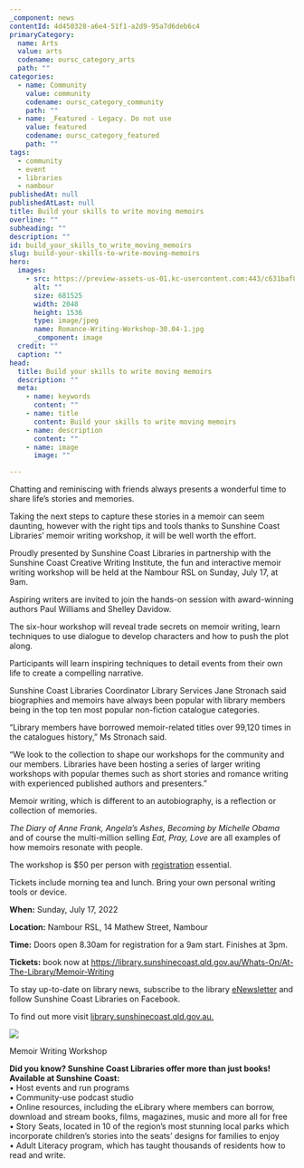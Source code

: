 ```yaml
---
_component: news
contentId: 4d450328-a6e4-51f1-a2d9-95a7d6deb6c4
primaryCategory:
  name: Arts
  value: arts
  codename: oursc_category_arts
  path: ""
categories:
  - name: Community
    value: community
    codename: oursc_category_community
    path: ""
  - name: _Featured - Legacy. Do not use
    value: featured
    codename: oursc_category_featured
    path: ""
tags:
  - community
  - event
  - libraries
  - nambour
publishedAt: null
publishedAtLast: null
title: Build your skills to write moving memoirs
overline: ""
subheading: ""
description: ""
id: build_your_skills_to_write_moving_memoirs
slug: build-your-skills-to-write-moving-memoirs
hero:
  images:
    - src: https://preview-assets-us-01.kc-usercontent.com:443/c631baf8-1b46-001f-580c-d0001b68b4a8/ee64fe79-5ae5-409b-b255-63840a77f8b4/Romance-Writing-Workshop-30.04-1.jpg
      alt: ""
      size: 681525
      width: 2048
      height: 1536
      type: image/jpeg
      name: Romance-Writing-Workshop-30.04-1.jpg
      _component: image
  credit: ""
  caption: ""
head:
  title: Build your skills to write moving memoirs
  description: ""
  meta:
    - name: keywords
      content: ""
    - name: title
      content: Build your skills to write moving memoirs
    - name: description
      content: ""
    - name: image
      image: ""

---
```

Chatting and reminiscing with friends always presents a wonderful time to share life’s stories and memories.

Taking the next steps to capture these stories in a memoir can seem daunting, however with the right tips and tools thanks to Sunshine Coast Libraries’ memoir writing workshop, it will be well worth the effort.

Proudly presented by Sunshine Coast Libraries in partnership with the Sunshine Coast Creative Writing Institute, the fun and interactive memoir writing workshop will be held at the Nambour RSL on Sunday, July 17, at 9am.

Aspiring writers are invited to join the hands-on session with award-winning authors Paul Williams and Shelley Davidow.

The six-hour workshop will reveal trade secrets on memoir writing, learn techniques to use dialogue to develop characters and how to push the plot along.

Participants will learn inspiring techniques to detail events from their own life to create a compelling narrative.

Sunshine Coast Libraries Coordinator Library Services Jane Stronach said biographies and memoirs have always been popular with library members being in the top ten most popular non-fiction catalogue categories.

“Library members have borrowed memoir-related titles over 99,120 times in the catalogues history,” Ms Stronach said.

“We look to the collection to shape our workshops for the community and our members. Libraries have been hosting a series of larger writing workshops with popular themes such as short stories and romance writing with experienced published authors and presenters.”

Memoir writing, which is different to an autobiography, is a reflection or collection of memories.

*The Diary of Anne Frank, Angela’s Ashes, Becoming by Michelle Obama* and of course the multi-million selling *Eat, Pray, Love* are all examples of how memoirs resonate with people.

The workshop is $50 per person with [registration](https://library.sunshinecoast.qld.gov.au/Whats-On/At-The-Library/Memoir-Writing)
&#x20;essential.

Tickets include morning tea and lunch. Bring your own personal writing tools or device.

**When:** Sunday, July 17, 2022

**Location:** Nambour RSL, 14 Mathew Street, Nambour

**Time:** Doors open 8.30am for registration for a 9am start. Finishes at 3pm.

**Tickets:** book now at <https://library.sunshinecoast.qld.gov.au/Whats-On/At-The-Library/Memoir-Writing>


To stay up-to-date on library news, subscribe to the library [eNewsletter](https://www.sbm21.com/SunshineCoastRegionalCouncil/subscribe.cfm)
&#x20;and follow Sunshine Coast Libraries on Facebook.

To find out more visit [library.sunshinecoast.qld.gov.au.](https://library.sunshinecoast.qld.gov.au/)


![](https://preview-assets-us-01.kc-usercontent.com:443/c631baf8-1b46-001f-580c-d0001b68b4a8/d383689c-281c-44bb-a7bf-f858cea1e09e/memoir-wirting-workshop-reduced-1024x683.jpg)

Memoir Writing Workshop

**Did you know? Sunshine Coast Libraries offer more than just books! Available at Sunshine Coast:**\
• Host events and run programs\
• Community-use podcast studio\
• Online resources, including the eLibrary where members can borrow, download and stream books, films, magazines, music and more all for free\
• Story Seats, located in 10 of the region’s most stunning local parks which incorporate children’s stories into the seats’ designs for families to enjoy\
• Adult Literacy program, which has taught thousands of residents how to read and write.
